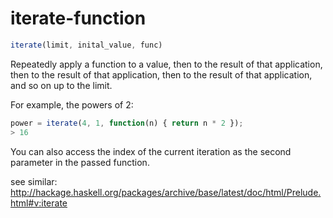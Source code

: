 iterate-function
================

  ```javascript
  iterate(limit, inital_value, func)
  ```

Repeatedly apply a function to a value, then to the result of that application, then to the result of that application, then to the result of that application, and so on up to the limit.

For example, the powers of 2:

  ```javascript
  power = iterate(4, 1, function(n) { return n * 2 });
  > 16
  ```

You can also access the index of the current iteration as the second parameter in the passed function.

see similar: http://hackage.haskell.org/packages/archive/base/latest/doc/html/Prelude.html#v:iterate
